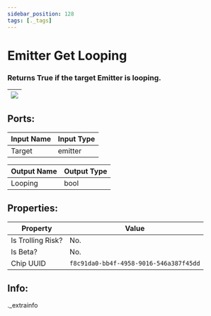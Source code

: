```yaml
---
sidebar_position: 128
tags: [._tags]
---
```


# Emitter Get Looping


### Returns True if the target Emitter is looping.

| ![](https://images-ext-2.discordapp.net/external/MPmIaQzlEPmgGWlgi-WxBBXt0Bjv_zWPkg1y1f_sy3s/https/www.recroomcircuits.com/image/circuit/absolute-value?width=206&height=108) |
|-----|

## Ports:

| Input Name | Input Type |
|-----------|-----------|
| Target | emitter |

| Output Name | Output Type |
|-----------|-----------|
| Looping | bool |

## Properties:

| Property  | Value |
|-------------------|-----------|
| Is Trolling Risk? | No. |
| Is Beta? | No. |
| Chip UUID | `f8c91da0-bb4f-4958-9016-546a387f45dd` |

## Info:
._extrainfo
